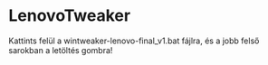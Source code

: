 # LenovoTweaker

Kattints felül a wintweaker-lenovo-final_v1.bat fájlra, és a jobb felső sarokban a letöltés gombra!
